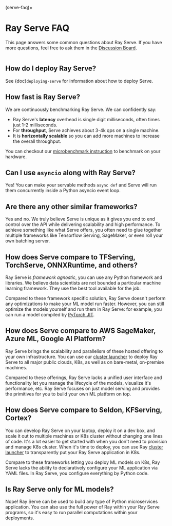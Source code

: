 (serve-faq)=

# Ray Serve FAQ

This page answers some common questions about Ray Serve. If you have more
questions, feel free to ask them in the [Discussion Board](https://discuss.ray.io/).

```{contents}
```

## How do I deploy Ray Serve?

See {doc}`deploying-serve` for information about how to deploy Serve.

## How fast is Ray Serve?

We are continuously benchmarking Ray Serve. We can confidently say:

- Ray Serve's **latency** overhead is single digit milliseconds, often times just 1-2 milliseconds.
- For **throughput**, Serve achieves about 3-4k qps on a single machine.
- It is **horizontally scalable** so you can add more machines to increase the overall throughput.

You can checkout our [microbenchmark instruction](https://github.com/ray-project/ray/tree/master/python/ray/serve/benchmarks)
to benchmark on your hardware.

## Can I use `asyncio` along with Ray Serve?

Yes! You can make your servable methods `async def` and Serve will run them
concurrently inside a Python asyncio event loop.

## Are there any other similar frameworks?

Yes and no. We truly believe Serve is unique as it gives you end to end control
over the API while delivering scalability and high performance. To achieve
something like what Serve offers, you often need to glue together multiple
frameworks like Tensorflow Serving, SageMaker, or even roll your own
batching server.

## How does Serve compare to TFServing, TorchServe, ONNXRuntime, and others?

Ray Serve is *framework agnostic*, you can use any Python framework and libraries.
We believe data scientists are not bounded a particular machine learning framework.
They use the best tool available for the job.

Compared to these framework specific solution, Ray Serve doesn't perform any optimizations
to make your ML model run faster. However, you can still optimize the models yourself
and run them in Ray Serve: for example, you can run a model compiled by
[PyTorch JIT](https://pytorch.org/docs/stable/jit.html).

## How does Serve compare to AWS SageMaker, Azure ML, Google AI Platform?

Ray Serve brings the scalability and parallelism of these hosted offering to
your own infrastructure. You can use our [cluster launcher](cluster-cloud)
to deploy Ray Serve to all major public clouds, K8s, as well as on bare-metal, on-premise machines.

Compared to these offerings, Ray Serve lacks a unified user interface and functionality
let you manage the lifecycle of the models, visualize it's performance, etc. Ray
Serve focuses on just model serving and provides the primitives for you to
build your own ML platform on top.

## How does Serve compare to Seldon, KFServing, Cortex?

You can develop Ray Serve on your laptop, deploy it on a dev box, and scale it out
to multiple machines or K8s cluster without changing one lines of code. It's a lot
easier to get started with when you don't need to provision and manage K8s cluster.
When it's time to deploy, you can use Ray [cluster launcher](cluster-cloud)
to transparently put your Ray Serve application in K8s.

Compare to these frameworks letting you deploy ML models on K8s, Ray Serve lacks
the ability to declaratively configure your ML application via YAML files. In
Ray Serve, you configure everything by Python code.

## Is Ray Serve only for ML models?

Nope! Ray Serve can be used to build any type of Python microservices
application. You can also use the full power of Ray within your Ray Serve
programs, so it's easy to run parallel computations within your deployments.
